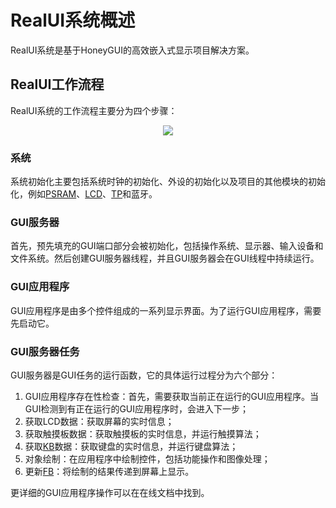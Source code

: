 # RealUI系统概述

RealUI系统是基于HoneyGUI的高效嵌入式显示项目解决方案。

## RealUI工作流程

RealUI系统的工作流程主要分为四个步骤：

<center><img src="https://foruda.gitee.com/images/1703054193639447830/2052fd20_9325830.png",alt="GUI flow.png"/></center>

### 系统

系统初始化主要包括系统时钟的初始化、外设的初始化以及项目的其他模块的初始化，例如[PSRAM](/Glossary.rst#term-PSRAM)、[LCD](/Glossary.rst#term-LCD)、[TP](/Glossary.rst#term-TP)和蓝牙。

### GUI服务器

首先，预先填充的GUI端口部分会被初始化，包括操作系统、显示器、输入设备和文件系统。然后创建GUI服务器线程，并且GUI服务器会在GUI线程中持续运行。

### GUI应用程序

GUI应用程序是由多个控件组成的一系列显示界面。为了运行GUI应用程序，需要先启动它。

### GUI服务器任务

GUI服务器是GUI任务的运行函数，它的具体运行过程分为六个部分：

1. GUI应用程序存在性检查：首先，需要获取当前正在运行的GUI应用程序。当GUI检测到有正在运行的GUI应用程序时，会进入下一步；
2. 获取LCD数据：获取屏幕的实时信息；
3. 获取触摸板数据：获取触摸板的实时信息，并运行触摸算法；
4. 获取[KB](/Glossary.rst#term-KB)数据：获取键盘的实时信息，并运行键盘算法；
5. 对象绘制：在应用程序中绘制控件，包括功能操作和图像处理；
6. 更新[FB](/Glossary.rst#term-FB)：将绘制的结果传递到屏幕上显示。

更详细的GUI应用程序操作可以在在线文档中找到。
